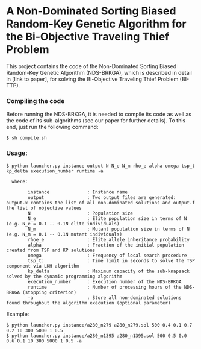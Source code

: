# A Non-Dominated Sorting Biased Random-Key Genetic Algorithm for the Bi-Objective Traveling Thief Problem

This project contains the code of the Non-Dominated Sorting Biased Random-Key Genetic Algorithm (NDS-BRKGA), which is described in detail in [link to paper], for solving the Bi-Objective Traveling Thief Problem (BI-TTP).

### Compiling the code

Before running the NDS-BRKGA, it is needed to compile its code as well as the code of its sub-algorithms (see our paper for further details). To this end, just run the following command:

```console
$ sh compile.sh
```

### Usage:

```console
$ python launcher.py instance output N N_e N_m rho_e alpha omega tsp_t kp_delta execution_number runtime -a

  where:

        instance              : Instance name
        output                : Two output files are generated: output.x contains the list of all non-dominated solutions and output.f the list of objective values
        N                     : Population size
        N_e                   : Elite population size in terms of N (e.g. N_e = 0.1 -- 0.1N elite individuals)
        N_m                   : Mutant population size in terms of N (e.g. N_m = 0.1 -- 0.1N mutant individuals)
        rhoe_e                : Elite allele inheritance probability
        alpha                 : Fraction of the initial population created from TSP and KP solutions
        omega                 : Frequency of local search procedure
        tsp_t:                : Time limit in seconds to solve the TSP component via LKH algorithm
        kp_delta              : Maximum capacity of the sub-knapsack solved by the dynamic programming algorithm
        execution_number      : Execution number of the NDS-BRKGA
        runtime               : Number of processing hours of the NDS-BRKGA (stopping criterion)
        -a                    : Store all non-dominated solutions found throughout the algorithm execution (optional parameter) 
```

Example:

```console
$ python launcher.py instance/a280_n279 a280_n279.sol 500 0.4 0.1 0.7 0.2 10 300 5000 1 0.5
$ python launcher.py instance/a280_n1395 a280_n1395.sol 500 0.5 0.0 0.6 0.1 10 300 5000 1 0.5 -a
```

